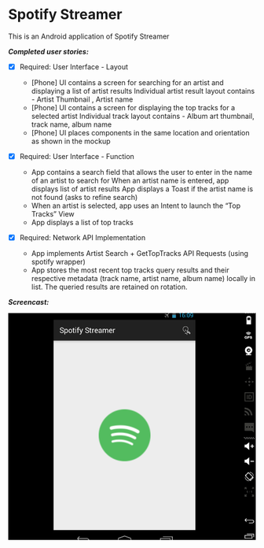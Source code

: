 Spotify Streamer
=============

This is an Android application of Spotify Streamer


**_Completed user stories:_**

- [x] Required: User Interface - Layout
	* 	[Phone] UI contains a screen for searching for an artist and displaying a list of artist results
Individual artist result layout contains - Artist Thumbnail , Artist name
	* 	[Phone] UI contains a screen for displaying the top tracks for a selected artist
Individual track layout contains - Album art thumbnail, track name, album name
	* 	[Phone] UI places components in the same location and orientation as shown in the mockup

- [x] Required: User Interface - Function

	* 	App contains a search field that allows the user to enter in the name of an artist to search for
When an artist name is entered, app displays list of artist results
App displays a Toast if the artist name is not found (asks to refine search)
	* 	When an artist is selected, app uses an Intent to launch the “Top Tracks” View
	* 	App displays a list of top tracks
- [x] Required: Network API Implementation

	* 	App implements Artist Search + GetTopTracks API Requests (using spotify wrapper)
	* 	App stores the most recent top tracks query results and their respective metadata (track name, artist name, album name) locally in list.
The queried results are retained on rotation.

**_Screencast:_**

![screenshot](https://github.com/fengsterooni/spotify/blob/master/spotify.gif)


